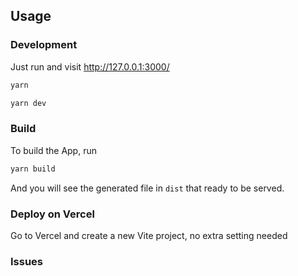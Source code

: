 ## Usage

### Development

Just run and visit http://127.0.0.1:3000/

```bash
yarn
```

```bash
yarn dev
```

### Build

To build the App, run

```bash
yarn build
```

And you will see the generated file in `dist` that ready to be served.

### Deploy on Vercel

Go to Vercel and create a new Vite project, no extra setting needed

### Issues
